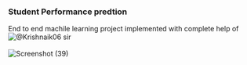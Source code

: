 ### Student Performance predtion 
End to end machile learning project implemented with complete help of   ![@Krishnaik06](https://github.com/Krishnaik06) sir<br><br>
![Screenshot (39)](https://github.com/Govardhan211103/Student_performance_prediction/assets/112187319/28f9a7eb-027c-415a-a07a-3ce88b7d78e8)
